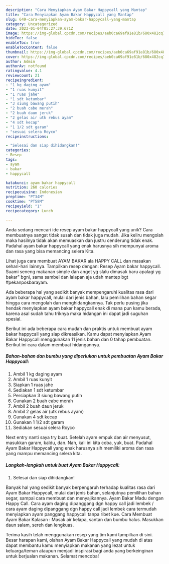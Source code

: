 ```yaml
---
description: "Cara Menyiapkan Ayam Bakar Happycall yang Mantap"
title: "Cara Menyiapkan Ayam Bakar Happycall yang Mantap"
slug: 649-cara-menyiapkan-ayam-bakar-happycall-yang-mantap
category: Uncategorized
date: 2023-01-04T05:27:39.671Z
image: https://img-global.cpcdn.com/recipes/aeb0ca69af91e81b/680x482cq70/ayam-bakar-happycall-foto-resep-utama.jpg
hideToc: false
enableToc: true
enableTocContent: false
thumbnail: https://img-global.cpcdn.com/recipes/aeb0ca69af91e81b/680x482cq70/ayam-bakar-happycall-foto-resep-utama.jpg
cover: https://img-global.cpcdn.com/recipes/aeb0ca69af91e81b/680x482cq70/ayam-bakar-happycall-foto-resep-utama.jpg
author: Admin
authorAv: notfound
ratingvalue: 4.1
reviewcount: 21
recipeingredient:
- "1 kg daging ayam"
- "1 ruas kunyit"
- "1 ruas jahe"
- "1 sdt ketumbar"
- "3 siung bawang putih"
- "2 buah cabe merah"
- "2 buah daun jeruk"
- "2 gelas air utk rebus ayam"
- "4 sdt kecap"
- "1 1/2 sdt garam"
- "sesuai selera Royco"
recipeinstructions:

- "Selesai dan siap dihidangkan!"
categories:
- Resep
tags:
- ayam
- bakar
- happycall

katakunci: ayam bakar happycall 
nutrition: 260 calories
recipecuisine: Indonesian
preptime: "PT34M"
cooktime: "PT58M"
recipeyield: "1"
recipecategory: Lunch

---
```





Anda sedang mencari ide resep ayam bakar happycall yang unik? Cara membuatnya sangat tidak susah dan tidak juga mudah. Jika keliru mengolah maka hasilnya tidak akan memuaskan dan justru cenderung tidak enak. Padahal ayam bakar happycall yang enak harusnya sih mempunyai aroma dan rasa yang bisa memancing selera Kita.





Lihat juga cara membuat AYAM BAKAR ala HAPPY CALL dan masakan sehari-hari lainnya. Tampilkan resep dengan: Resep Ayam bakar happycall. Suami seneng makanan simple dan anget yg slalu dimasak baru apalagi yg bakar&#34; bgni, sama sambel dan lalapan aja udah mantep bgt #pekanposbarayam.

Ada beberapa hal yang sedikit banyak mempengaruhi kualitas rasa dari ayam bakar happycall, mulai dari jenis bahan, lalu pemilihan bahan segar hingga cara mengolah dan menghidangkannya. Tak perlu pusing jika hendak menyiapkan ayam bakar happycall enak di mana pun kamu berada, karena asal sudah tahu triknya maka hidangan ini dapat jadi suguhan spesial.






Berikut ini ada beberapa cara mudah dan praktis untuk membuat ayam bakar happycall yang siap dikreasikan. Kamu dapat menyiapkan Ayam Bakar Happycall menggunakan 11 jenis bahan dan 0 tahap pembuatan. Berikut ini cara dalam membuat hidangannya.

<!--inarticleads1-->

##### Bahan-bahan dan bumbu yang diperlukan untuk pembuatan Ayam Bakar Happycall:

1. Ambil 1 kg daging ayam
1. Ambil 1 ruas kunyit
1. Siapkan 1 ruas jahe
1. Sediakan 1 sdt ketumbar
1. Persiapkan 3 siung bawang putih
1. Gunakan 2 buah cabe merah
1. Ambil 2 buah daun jeruk
1. Ambil 2 gelas air (utk rebus ayam)
1. Gunakan 4 sdt kecap
1. Gunakan 1 1/2 sdt garam
1. Sediakan sesuai selera Royco


Next entry nanti saya try buat. Setelah ayam empuk dan air menyusut, masukkan garam, kaldu, dan. Nah, kali ini kita coba, yuk, buat. Padahal Ayam Bakar Happycall yang enak harusnya sih memiliki aroma dan rasa yang mampu memancing selera kita. 

<!--inarticleads2-->

##### Langkah-langkah untuk buat Ayam Bakar Happycall:


1. Selesai dan siap dihidangkan!

Banyak hal yang sedikit banyak berpengaruh terhadap kualitas rasa dari Ayam Bakar Happycall, mulai dari jenis bahan, selanjutnya pemilihan bahan segar, sampai cara membuat dan menyajikannya. Ayam Bakar Madu dengan Happy Call. Cara ayam daging dipanggang dgn happy call jadi lembek / cara ayam daging dipanggang dgn happy call jadi lembek cara termudah menyiapkan ayam panggang happycall tanpa ribet kue. Cara Membuat Ayam Bakar Kalasan : Masak air kelapa, santan dan bumbu halus. Masukkan daun salam, sereh dan lengkuas. 

Terima kasih telah menggunakan resep yang tim kami tampilkan di sini. Besar harapan kami, olahan Ayam Bakar Happycall yang mudah di atas dapat membantu kamu menyiapkan makanan yang lezat untuk keluarga/teman ataupun menjadi inspirasi bagi anda yang berkeinginan untuk berjualan makanan. Selamat mencoba!
